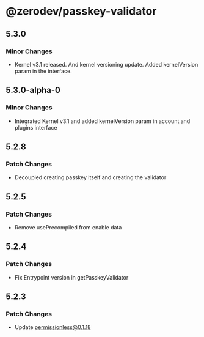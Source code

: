 # @zerodev/passkey-validator

## 5.3.0

### Minor Changes

- Kernel v3.1 released. And kernel versioning update. Added kernelVersion param in the interface.

## 5.3.0-alpha-0

### Minor Changes

- Integrated Kernel v3.1 and added kernelVersion param in account and plugins interface

## 5.2.8

### Patch Changes

- Decoupled creating passkey itself and creating the validator

## 5.2.5

### Patch Changes

- Remove usePrecompiled from enable data

## 5.2.4

### Patch Changes

- Fix Entrypoint version in getPasskeyValidator

## 5.2.3

### Patch Changes

- Update permissionless@0.1.18
